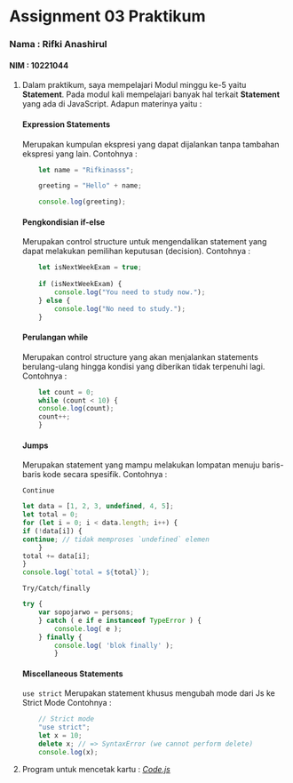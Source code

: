 # Assignment 03 Praktikum
<h3>Nama : Rifki Anashirul</h3>

<h4>NIM : 10221044</h4>

1. Dalam praktikum, saya mempelajari Modul minggu ke-5 yaitu **Statement**. Pada modul kali mempelajari banyak hal terkait **Statement** yang ada di JavaScript. Adapun materinya yaitu :
   
   #### Expression Statements
    Merupakan kumpulan ekspresi yang dapat dijalankan tanpa tambahan ekspresi yang lain.
    Contohnya :
    ```js
        let name = "Rifkinasss";

        greeting = "Hello" + name;

        console.log(greeting); 
    ```

    #### Pengkondisian if-else
    Merupakan control structure untuk mengendalikan statement yang dapat melakukan pemilihan keputusan (decision).
    Contohnya :
    ```js
        let isNextWeekExam = true;
        
        if (isNextWeekExam) {
            console.log("You need to study now.");
        } else {
            console.log("No need to study.");
        }
    ```

    #### Perulangan while
    Merupakan control structure yang akan menjalankan statements berulang-ulang hingga kondisi yang
diberikan tidak terpenuhi lagi.
    Contohnya :
    ```js
        let count = 0;
        while (count < 10) {
        console.log(count);
        count++;
        }
    ```

    #### Jumps
    Merupakan statement yang mampu melakukan lompatan menuju baris-baris kode secara
spesifik.
    Contohnya :

    ```Continue```
    ```js
    let data = [1, 2, 3, undefined, 4, 5];
    let total = 0;
    for (let i = 0; i < data.length; i++) {
    if (!data[i]) {
    continue; // tidak memproses `undefined` elemen 
        }
    total += data[i]; 
    }
    console.log(`total = ${total}`);
    ```

    ```Try/Catch/finally```
    ```js
    try {
        var sopojarwo = persons;
        } catch ( e if e instanceof TypeError ) {
            console.log( e );
        } finally {
            console.log( 'blok finally' );
            }
    ```

    #### Miscellaneous Statements
    
    ```use strict```
    Merupakan statement khusus mengubah mode dari Js ke Strict Mode
    Contohnya :
    ```js
        // Strict mode
        "use strict";
        let x = 10;
        delete x; // => SyntaxError (we cannot perform delete)
        console.log(x); 
    ```

2. Program untuk mencetak kartu : [_Code.js_](Code.js)
